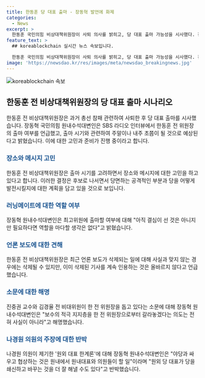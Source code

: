 ```yaml
---
title: 한동훈 당 대표 출마 - 장동혁 발언에 화제
categories:
  - News
excerpt: >
  한동훈 국민의힘 비상대책위원장이 사퇴 의사를 밝히고, 당 대표 출마 가능성을 시사했다. 친구인 장동혁 국민의힘 원내수석대변인은 한 전 위원장의 출마 시기와 메시지를 고민 중이라고 밝히며, 최근 소문과 관련하여 여론조사 결과에 대한 입장을 밝히기도 했다. 또한, 장 원내수석대변인은 나경원 의원의 '원외 대표 한계론'에 대해 반박했다.
feature_text: >
  ## koreablockchain 실시간 뉴스 속보입니다.

  한동훈 국민의힘 비상대책위원장이 사퇴 의사를 밝히고, 당 대표 출마 가능성을 시사했다. 친구인 장동혁 국민의힘 원내수석대변인은 한 전 위원장의 출마 시기와 메시지를 고민 중이라고 밝히며, 최근 소문과 관련하여 여론조사 결과에 대한 입장을 밝히기도 했다. 또한, 장 원내수석대변인은 나경원 의원의 '원외 대표 한계론'에 대해 반박했다.
image: 'https://newsdao.kr/res/images/meta/newsdao_breakingnews.jpg'
---
```


<p><img src="https://newsdao.kr/res/images/meta/newsdao_breakingnews.jpg" alt="koreablockchain 속보" /></p>

<h2 data-ke-size="size26">한동훈 전 비상대책위원장의 당 대표 출마 시나리오</h2>

<p>한동훈 전 비상대책위원장은 과거 총선 참패 관련하여 사퇴한 후 당 대표 출마를 시사했습니다. 장동혁 국민의힘 원내수석대변인은 SBS 라디오 인터뷰에서 한동훈 전 위원장의 출마 여부를 언급했고, 출마 시기와 관련하여 주말이나 내주 초쯤이 될 것으로 예상된다고 밝혔습니다. 이에 대한 고민과 준비가 진행 중이라고 합니다.</p>

<h3><b><span style="color: #1a5490;">장소와 메시지 고민</span></b></h3>

<p>한동훈 전 비상대책위원장은 출마 시기를 고려하면서 장소와 메시지에 대한 고민을 하고 있다고 합니다. 이러한 결정은 후보로 나서면서 당면하는 공격적인 부분과 당을 어떻게 발전시킬지에 대한 계획을 담고 있을 것으로 보입니다.</p>

<h3><b><span style="color: #1a5490;">러닝메이트에 대한 역할 여부</span></b></h3>

<p>장동혁 원내수석대변인은 최고위원에 출마할 여부에 대해 "아직 결심이 선 것은 아니지만 필요하다면 역할을 마다할 생각은 없다"고 밝혔습니다.</p>

<h3><b><span style="color: #1a5490;">언론 보도에 대한 견해</span></b></h3>

<p>한동훈 전 비상대책위원장은 최근 언론 보도가 삭제되는 일에 대해 사실과 맞지 않는 경우에는 삭제될 수 있지만, 이미 삭제된 기사를 계속 인용하는 것은 올바르지 않다고 언급했습니다.</p>

<h3><b><span style="color: #1a5490;">소문에 대한 해명</span></b></h3>

<p>진중권 교수와 김경율 전 비대위원이 한 전 위원장을 돕고 있다는 소문에 대해 장동혁 원내수석대변인은 "보수의 적극 지지층을 한 전 위원장으로부터 갈라놓겠다는 의도는 전혀 사실이 아니라"고 해명했습니다.</p>

<h3><b><span style="color: #1a5490;">나경원 의원의 주장에 대한 반박</span></b></h3>

<p>나경원 의원이 제기한 '원외 대표 한계론'에 대해 장동혁 원내수석대변인은 "야당과 싸우고 협상하는 것은 원내에서 원내대표와 의원들이 할 일"이라며 "원외 당 대표가 당을 쇄신하고 바꾸는 것을 더 잘 해낼 수도 있다"고 반박했습니다.</p>

